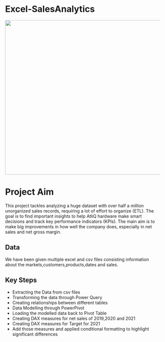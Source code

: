 # Excel-SalesAnalytics
<img src="https://thumbs.dreamstime.com/b/market-segment-focus-group-audience-analysis-tiny-people-research-profile-potential-client-magnifier-divide-consumers-322373661.jpg" height="500" width="1000">
<h1>Project Aim</h1>
<p>This project tackles analyzing a huge dataset with over half a million unorganized sales records, requiring a lot of effort to organize (ETL). The goal is to find important insights to help AtliQ hardware make smart decisions and track key performance indicators (KPIs). The main aim is to make big improvements in how well the company does, especially in net sales and net gross margin. </p>
<h2>Data</h2>
<p>We have been given multiple excel and csv files consisting information about the markets,customers,products,dates and sales.</p>
<h2>Key Steps</h2>
<ul>
  <li>Extracting the Data from csv files</li>
  <li>Transforming the data through Power Query</li>
  <li>Creating relationships between different tables</li>
  <li>Data Modelling through PowerPivot</li>
  <li>Loading the modelled data back to Pivot Table</li>
  <li>Creating DAX measures for net sales of 2019,2020 and 2021</li>
  <li>Creating DAX measures for Target for 2021</li>
  <li>Add those measures and applied conditional formatting to highlight significant differences</li>
</ul>

